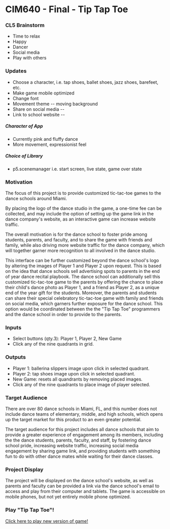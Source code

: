 # CIM640 - Final - Tip Tap Toe

### CL5 Brainstorm
* Time to relax
* Happy
* Dancer
* Social media
* Play with others

### Updates
* Choose a character, i.e. tap shoes, ballet shoes, jazz shoes, barefeet, etc.
* Make game mobile optimized
* Change font
* Movement theme -- moving background
* Share on social media --
* Link to school website --

##### Character of App
* Currently pink and fluffy dance
* More movement, expressionist feel

##### Choice of Library
* p5.scenemanager i.e. start screen, live state, game over state

### Motivation
The focus of this project is to provide customized tic-tac-toe games
to the dance schools around Miami.

By placing the logo of the dance studio in the game, a one-time fee can be collected, and may include the option of setting up the game link in the dance company's website, as an interactive game can increase website traffic.

The overall motivation is for the dance school to foster pride among students, parents, and faculty, and to share the game with friends and family, while also driving more website traffic for the dance company, which will together garner more recognition to all involved in the dance studio.

This interface can be further customized beyond the dance school's logo by altering the images of Player 1 and Player 2 upon request. This is based on the idea that dance schools sell advertising spots to parents in the end of year dance recital playbook. The dance school can additionally sell this customized tic-tac-toe game to the parents by offering the chance to place their child's dance photo as Player 1, and a friend as Player 2, as a unique end of the year gift for the students. Moreover, the parents and students can share their special celebratory tic-tac-toe game with family and friends on social media, which garners further exposure for the dance school. This option would be coordinated between the the "Tip Tap Toe" programmers and the dance school in order to provide to the parents.

### Inputs
* Select buttons (qty.3): Player 1, Player 2, New Game
* Click any of the nine quadrants in grid.

### Outputs
* Player 1: ballerina slippers image upon click in selected quadrant.
* Player 2: tap shoes image upon click in selected quadrant.
* New Game: resets all quandrants by removing placed images.
* Click any of the nine quadrants to place image of player selected.

### Target Audience
There are over 80 dance schools in Miami, FL, and this number does not include dance teams of elementary, middle, and high schools, which opens up the target market for this product to an even greater potential.

The target audience for this project includes all dance schools that aim to provide a greater experience of engagement among its members, including the the dance students, parents, faculty, and staff, by fostering dance school pride, increasing website traffic, increasing social media engagement by sharing game link, and providing students with something fun to do with other dance mates while waiting for their dance classes.

### Project Display
The project will be displayed on the dance school's website, as well as parents and faculty can be provided a link via the dance school's email to access and play from their computer and tablets. The game is accessible on mobile phones, but not yet entirely mobile phone optimized.

### Play "Tip Tap Toe"!
[Click here to play new version of game!](https://vevagency.github.io/cim-640/p5_postmidterm/final1/)
